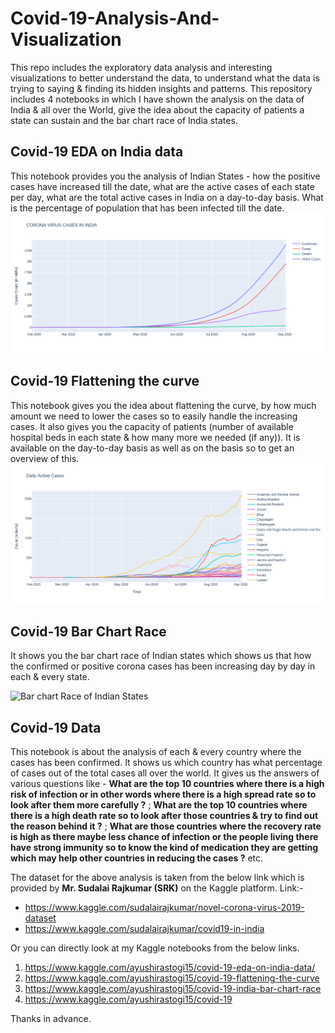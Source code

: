 # Covid-19-Analysis-And-Visualization
This repo includes the exploratory data analysis and interesting visualizations to better understand the data, to understand what the data is trying to saying &amp; finding its hidden insights and patterns. This repository includes 4 notebooks in which I have shown the analysis on the data of India & all over the World, give the idea about the capacity of patients a state can sustain and the bar chart race of India states.

## **Covid-19 EDA on India data** 
This notebook provides you the analysis of Indian States - how the positive cases have increased till the date, what are the active cases of each state per day, what are the total active cases in India on a day-to-day basis. What is the percentage of population that has been infected till the date.
![Corona Cases](https://github.com/ayushirastogi15/covid-19-analysis/blob/master/images/corona_cases.png)


## **Covid-19 Flattening the curve** 
This notebook gives you the idea about flattening the curve, by how much amount we need to lower the cases so to easily handle the increasing cases. It also gives you the capacity of patients (number of available hospital beds in each state & how many more we needed (if any)). It is available on the day-to-day basis as well as on the basis so to get an overview of this.
![active cases](https://github.com/ayushirastogi15/covid-19-analysis/blob/master/images/daily_active_cases.png)


## **Covid-19 Bar Chart Race** 
It shows you the bar chart race of Indian states which shows us that how the confirmed or positive corona cases has been increasing day by day in each & every state.

![Bar chart Race of Indian States](https://drive.google.com/file/d/1WoM3HQweWXMg5G7aWarZ8DjWJeUyzzDQ/view?usp=sharing)


## **Covid-19 Data** 
This notebook is about the analysis of each & every country where the cases has been confirmed. It shows us which country has what percentage of cases out of the total cases all over the world. It gives us the answers of various questions like - **What are the top 10 countries where there is a high risk of infection or in other words where there is a high spread rate so to look after them more carefully ?** ; **What are the top 10 countries where there is a high death rate so to look after those countries & try to find out the reason behind it ?** ; **What are those countries where the recovery rate is high as there maybe less chance of infection or the people living there have strong immunity so to know the kind of medication they are getting which may help other countries in reducing the cases ?** etc.

The dataset for the above analysis is taken from the below link which is provided by **Mr. Sudalai Rajkumar (SRK)** on the Kaggle platform. Link:-
- https://www.kaggle.com/sudalairajkumar/novel-corona-virus-2019-dataset
- https://www.kaggle.com/sudalairajkumar/covid19-in-india

Or you can directly look at my Kaggle notebooks from the below links.
1. https://www.kaggle.com/ayushirastogi15/covid-19-eda-on-india-data/
2. https://www.kaggle.com/ayushirastogi15/covid-19-flattening-the-curve
3. https://www.kaggle.com/ayushirastogi15/covid-19-india-bar-chart-race
4. https://www.kaggle.com/ayushirastogi15/covid-19

Thanks in advance.
